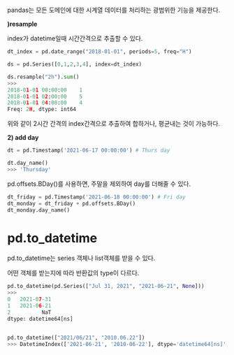 # 
pandas는 모든 도메인에 대한 시계열 데이터를 처리하는 광범위한 기능을 제공한다.


__)resample__

index가 datetime일때 시간간격으로 추출할 수 있다.

```python
dt_index = pd.date_range("2018-01-01", periods=5, freq="H")

ds = pd.Series([0,1,2,3,4], index=dt_index)

ds.resample("2h").sum()
>>>
2018-01-01 00:00:00    1
2018-01-01 02:00:00    5
2018-01-01 04:00:00    4
Freq: 2H, dtype: int64
```
위와 같이 2시간 간격의 index간격으로 추출하여 합하거나, 평균내는 것이 가능하다.


__2) add day__

```python
dt = pd.Timestamp('2021-06-17 00:00:00') # Thurs day

dt.day_name()
>>> 'Thursday'
```

pd.offsets.BDay()를 사용하면, 주말을 제외하여 day를 더해줄 수 있다.
```python
dt_friday = pd.Timestamp('2021-06-18 00:00:00') # Fri day
dt_monday = dt_friday + pd.offsets.BDay()
dt_monday.day_name()
```

# pd.to_datetime

pd.to_datetime는 series 객체나 list객체를 받을 수 있다.

어떤 객체를 받는지에 따라 반환값의 type이 다르다.

```python
pd.to_datetime(pd.Series(["Jul 31, 2021", "2021-06-21", None]))
>>>
0   2021-07-31
1   2021-06-21
2          NaT
dtype: datetime64[ns]


pd.to_datetime(["2021/06/21", "2010.06.22"])
>>> DatetimeIndex(['2021-06-21', '2010-06-22'], dtype='datetime64[ns]', freq=None)

```

